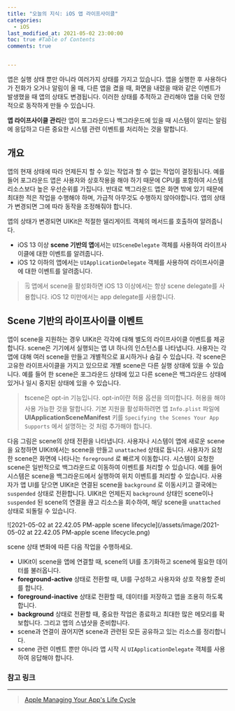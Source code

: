 ```yaml
---
title: "오늘의 지식: iOS 앱 라이프사이클"
categories: 
  - iOS
last_modified_at: 2021-05-02 23:00:00
toc: true #Table of Contents
comments: true


---
```


앱은 실행 상태 뿐만 아니라 여러가지 상태를 가지고 있습니다. 앱을 실행한 후 사용하다가 전화가 오거나 알림이 올 때, 다른 앱을 켰을 때, 화면을 내렸을 때와 같은 이벤트가 발생했을 때 앱의 상태도 변경됩니다. 이러한 상태를 추적하고 관리해야 앱을 더욱 안정적으로 동작하게 만들 수 있습니다.

**앱 라이프사이클 관리**란 앱이 포그라운드나 백그라운드에 있을 때 시스템이 알리는 알림에 응답하고 다른 중요한 시스템 관련 이벤트를 처리하는 것을 말합니다.

## 개요

앱의 현재 상태에 따라 언제든지 할 수 있는 작업과 할 수 없는 작업이 결정됩니다. 예를 들어 포그라운드 앱은 사용자와 상호작용을 해야 하기 때문에 CPU를 포함하여 시스템 리소스보다 높은 우선순위를 가집니다. 반대로 백그라운드 앱은 화면 밖에 있기 때문에 최대한 적은 작업을 수행해야 하며, 가급적 아무것도 수행하지 않아야합니다. 앱의 상태가 변경되면 그에 따라 동작을 조정해줘야 합니다.

앱의 상태가 변경되면 UIKit은 적절한 델리게이트 객체의 메서드를 호출하여 알려줍니다.

- iOS 13 이상 **scene 기반의 앱**에서는 `UISceneDelegate` 객체를 사용하여 라이프사이클에 대한 이벤트를 알려줍니다.
- iOS 12 이하의 앱에서는 `UIApplicationDelegate` 객체를 사용하여 라이프사이클에 대한 이벤트를 알려줍니다.

> 🗒 앱에서 scene을 활성화하면 iOS 13 이상에서는 항상 scene delegate를 사용합니다. iOS 12 미만에서는 app delegate를 사용합니다.

## Scene 기반의 라이프사이클 이벤트

앱이 scene을 지원하는 경우 UIKit은 각각에 대해 별도의 라이프사이클 이벤트를 제공합니다. scene은 기기에서 실행되는 앱 UI 하나의 인스턴스를 나타냅니다. 사용자는 각 앱에 대해 여러 scene을 만들고 개별적으로 표시하거나 숨길 수 있습니다. 각 scene은 고유한 라이프사이클을 가지고 있으므로  개별 scene은 다른 실행 상태에 있을 수 있습니다. 예를 들어 한 scene은 포그라운드 상태에 있고 다른 scene은 백그라운드 상태에 있거나 일시 중지된 상태에 있을 수 있습니다.

> ❗️scene은 opt-in 기능입니다. opt-in이란 허용 옵션을 의미합니다. 허용을 해야 사용 가능한 것을 말합니다. 기본 지원을 활성화하려면 앱 `Info.plist` 파일에 **UIApplicationSceneManifest** 키를 `Specifying the Scenes Your App Supports` 에서 설명하는 것 처럼 추가해야 합니다.

다음 그림은 scene의 상태 전환을 나타냅니다. 사용자나 시스템이 앱에 새로운 scene을 요청하면 UIKit에서는 scene을 만들고 `unattached` 상태로 둡니다. 사용자가 요청한 scene은 화면에 나타나는 `foreground` 로 빠르게 이동합니다. 시스템이 요청한 scene은 일반적으로 백그라운드로 이동하여 이벤트를 처리할 수 있습니다. 예를 들어 시스템은 scene을 백그라운드에서 실행하여 위치 이벤트를 처리할 수 있습니다. 사용자가 앱 UI를 닫으면 UIKit은 연결된 scene을 `background` 로 이동시키고 결국에는 `suspended` 상태로 전환합니다. UIKit은 언제든지 `background` 상태인 scene이나 `suspended` 된 scene의 연결을 끊고 리소스을 회수하여, 해당 scene을 `unattached` 상태로 되돌릴 수 있습니다.

![2021-05-02 at 22.42.05 PM-apple scene lifecycle](/assets/image/2021-05-02 at 22.42.05 PM-apple scene lifecycle.png)

scene 상태 변화에 따른 다음 작업을 수행하세요.

- UIKit이 scene을 앱에 연결할 때, scene의 UI를 초기화하고 scene에 필요한 데이터를 불러옵니다.
- **foreground-active** 상태로 전환할 때, UI를 구성하고 사용자와 상호 작용할 준비를 합니다.
- **foreground-inactive** 상태로 전환할 때, 데이터를 저장하고 앱을 조용히 하도록 합니다.
- **background** 상태로 전환할 때, 중요한 작업은 종료하고 최대한 많은 메모리를 확보합니다. 그리고 앱의 스냅샷을 준비합니다.
- scene과 연결이 끊어지면 scene과 관련된 모든 공유하고 있는 리소스를 정리합니다.
- scene 관련 이벤트 뿐만 아니라 앱 시작 시 `UIApplicationDelegate` 객체를 사용하여 응답해야 합니다.

### 참고 링크

---

> [Apple Managing Your App's Life Cycle](https://developer.apple.com/documentation/uikit/app_and_environment/managing_your_app_s_life_cycle)